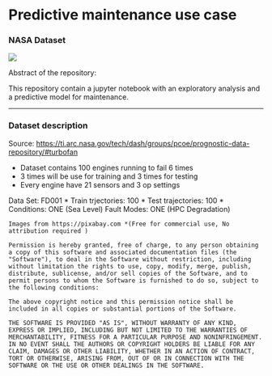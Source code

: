 # Predictive maintenance use case
### NASA Dataset

<img align="center" src="https://cdn.pixabay.com/photo/2012/11/28/10/34/rocket-launch-67643_1280.jpg">

Abstract of the repository:
  
  This repository contain a jupyter notebook with an exploratory analysis and a predictive model for maintenance. 
  
***

### Dataset description
Source:
https://ti.arc.nasa.gov/tech/dash/groups/pcoe/prognostic-data-repository/#turbofan

* Dataset contains 100 engines running to fail 6 times
* 3 times will be use for training and 3 times for testing
* Every engine have 21 sensors and 3 op settings

Data Set: FD001
	* Train trjectories: 100
	* Test trajectories: 100
	* Conditions: ONE (Sea Level)
Fault Modes: ONE (HPC Degradation)



```
Images from https://pixabay.com *(Free for commercial use, No attribution required )

Permission is hereby granted, free of charge, to any person obtaining a copy of this software and associated documentation files (the "Software"), to deal in the Software without restriction, including without limitation the rights to use, copy, modify, merge, publish, distribute, sublicense, and/or sell copies of the Software, and to permit persons to whom the Software is furnished to do so, subject to the following conditions:

The above copyright notice and this permission notice shall be included in all copies or substantial portions of the Software.

THE SOFTWARE IS PROVIDED "AS IS", WITHOUT WARRANTY OF ANY KIND, EXPRESS OR IMPLIED, INCLUDING BUT NOT LIMITED TO THE WARRANTIES OF MERCHANTABILITY, FITNESS FOR A PARTICULAR PURPOSE AND NONINFRINGEMENT. IN NO EVENT SHALL THE AUTHORS OR COPYRIGHT HOLDERS BE LIABLE FOR ANY CLAIM, DAMAGES OR OTHER LIABILITY, WHETHER IN AN ACTION OF CONTRACT, TORT OR OTHERWISE, ARISING FROM, OUT OF OR IN CONNECTION WITH THE SOFTWARE OR THE USE OR OTHER DEALINGS IN THE SOFTWARE.
```
